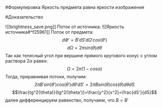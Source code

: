 #Формулировка 
Яркость предмета равна яркости изображения

#Доказательство

![[brightness_save.png]]
Поток от источника: ![[Яркость источника#^f25961]]
Поток от предмета:
$$dФ' = B'dS'd\Omega' cos(\theta')$$
$$d\Omega = 2\pi sin(\theta)d\theta$$
Так как телесный угол при вершине прямого кругового конус с углом раствора 2α равен:$$\Omega = 2\pi(1-cos\alpha)$$
Тогда, приравнивая потоки, получим: $$2\pi B' sin(\theta')cos(\theta') d\theta'dS'= 2\pi B sin(\theta) cos(\theta)d\theta dS$$
$$\frac{tg^2(\theta)}{tg^2(\theta')}=\frac{y^2}{x^2}=\frac{dS'}{dS}$$
далее дифференцируем равенство, получаем, что $B=B'$
